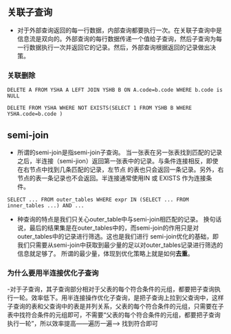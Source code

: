 ## 关联子查询
- 对于外部查询返回的每一行数据，内部查询都要执行一次。在关联子查询中是信息流是双向的。外部查询的每行数据传递一个值给子查询，然后子查询为每一行数据执行一次并返回它的记录。然后，外部查询根据返回的记录做出决策。


### 关联删除
```
DELETE A FROM YSHA A LEFT JOIN YSHB B ON A.code=b.code WHERE b.code is NULL
```
```
DELETE FROM YSHA WHERE NOT EXISTS(SELECT 1 FROM YSHB B WHERE YSHA.code=b.code )
```

## semi-join
- 所谓的semi-join是指semi-join子查询。 当一张表在另一张表找到匹配的记录之后，半连接（semi-jion）返回第一张表中的记录。与条件连接相反，即使在右节点中找到几条匹配的记录，左节点 的表也只会返回一条记录。另外，右节点的表一条记录也不会返回。半连接通常使用IN  或 EXISTS 作为连接条件。
```
SELECT ... FROM outer_tables WHERE expr IN (SELECT ... FROM inner_tables ...) AND ...
```
- 种查询的特点是我们只关心outer_table中与semi-join相匹配的记录。
换句话说，最后的结果集是在outer_tables中的，而semi-join的作用只是对outer_tables中的记录进行筛选。这也是我们进行 semi-join优化的基础，即我们只需要从semi-join中获取到最少量的足以对outer_tables记录进行筛选的信息就足够了。
所谓的最少量，体现到优化策略上就是如何**去重**。
### 为什么要用半连接优化子查询
-对于子查询，其子查询部分相对于父表的每个符合条件的元组，都要把子查询执行一轮。效率低下。用半连接操作优化子查询，是把子查询上拉到父查询中，这样子查询的表和父查询中的表是并列关系，父表的每个符合条件的元组，只需要在子表中找符合条件的元组即可，不需要“父表的每个符合条件的元组，都要把子查询执行一轮”，所以效率提高——遍历一遍——> 找到符合即可
